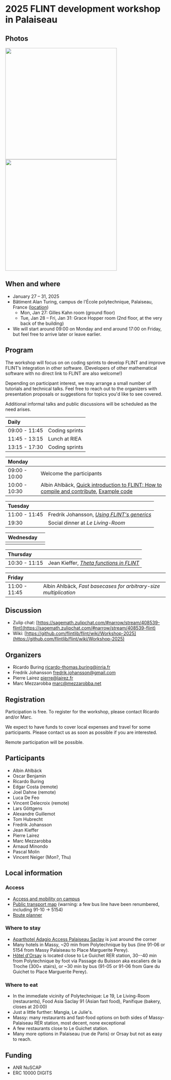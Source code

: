 # 2025 FLINT development workshop in Palaiseau

## Photos

<img src="https://github.com/user-attachments/assets/6a2ad096-a211-4b24-b840-5acb3dc7db27" height="350" />

<img src="https://github.com/user-attachments/assets/c533668e-805e-41b1-b6d7-6c6883925261" height="350" />

## When and where

* January 27 – 31, 2025
* Bâtiment Alan Turing, campus de l'École polytechnique, Palaiseau, France
  ([location](https://www.openstreetmap.org/?mlat=48.71441&mlon=2.20540#map=18/48.71441/2.20540))
  * Mon, Jan 27: Gilles Kahn room (ground floor)
  * Tue, Jan 28 – Fri, Jan 31: Grace Hopper room (2nd floor, at the very back of
  the building)
* We will start around 09:00 on Monday and end around 17:00 on Friday, but feel
  free to arrive later or leave earlier.

## Program

The workshop will focus on on coding sprints to develop FLINT and improve
FLINT’s integration in other software.
(Developers of other mathematical software with no direct link to FLINT are also
welcome!)

Depending on participant interest, we may arrange a small number of tutorials
and technical talks.
Feel free to reach out to the organizers with presentation proposals or
suggestions for topics you'd like to see covered.

Additional informal talks and public discussions will be scheduled as the need
arises.

| Daily         |                |
|:--------------|----------------|
| 09:00 - 11:45 | Coding sprints |
| 11:45 - 13:15 | Lunch at RIEA  |
| 13:15 - 17:30 | Coding sprints |

| Monday        |             |
|:--------------|-------------|
| 09:00 - 10:00 | Welcome the participants |
| 10:00 - 10:30 | Albin Ahlbäck, [Quick introduction to FLINT: How to compile and contribute](download/flint_workshop_2025_introduction.pdf), [Example code](download/test_flint.c) |

| Tuesday       |             |
|:--------------|-------------|
| 11:00 - 11:45 | Fredrik Johansson, [*Using FLINT's generics*](https://fredrikj.net/math/saclay2025generics.pdf) |
| 19:30         | Social dinner at *Le Living-Room* |

| Wednesday     |             |
|:--------------|-------------|
|               |             |

| Thursday      |             |
|:--------------|-------------|
| 10:30 - 11:15 | Jean Kieffer, [*Theta functions in FLINT*](https://members.loria.fr/JKieffer/files/theta-flint.pdf) |

| Friday        |             |
|:--------------|-------------|
| 11:00 - 11:45 | Albin Ahlbäck, *Fast basecases for arbitrary-size multiplication* |

## Discussion

* Zulip chat: [https://sagemath.zulipchat.com/#narrow/stream/408539-flint](https://sagemath.zulipchat.com/#narrow/stream/408539-flint)
* Wiki: [https://github.com/flintlib/flint/wiki/Workshop-2025](https://github.com/flintlib/flint/wiki/Workshop-2025)

## Organizers

* Ricardo Buring <ricardo-thomas.buring@inria.fr>
* Fredrik Johansson <fredrik.johansson@gmail.com>
* Pierre Lairez <pierre@lairez.fr>
* Marc Mezzarobba <marc@mezzarobba.net>

## Registration

Participation is free.
To register for the workshop, please contact Ricardo and/or Marc.

We expect to have funds to cover local expenses and travel for some
participants. Please contact us as soon as possible if you are interested.

Remote participation will be possible.

## Participants

* Albin Ahlbäck
* Oscar Benjamin
* Ricardo Buring
* Edgar Costa (remote)
* Joel Dahne (remote)
* Luca De Feo
* Vincent Delecroix (remote)
* Lars Göttgens
* Alexandre Guillemot
* Tom Hubrecht
* Fredrik Johansson
* Jean Kieffer
* Pierre Lairez
* Marc Mezzarobba
* Arnaud Minondo
* Pascal Molin
* Vincent Neiger (Mon?, Thu)

## Local information

### Access

* [Access and mobility on campus](https://www.ip-paris.fr/en/access-and-mobility-campus)
* [Public transport map](https://www.paris-saclay.com/fileadmin/documents/2.Vivre_ici/Mobilite/Plan_Secteur_Orsay.pdf)
  (warning: a few bus line have been renumbered, including 91-10 → 5154)
* [Route planner](https://www.iledefrance-mobilites.fr/en)

### Where to stay

* [Aparthotel Adagio Access Palaiseau Saclay](https://www.adagio-city.com/fr/hotel-a0x3-apparthotel-adagio-access-palaiseau-saclay.shtml)
  is just around the corner
* Many hotels in Massy, ~20 min from Polytechnique by bus (line 91-06 or
  5154 from Massy Palaiseau to Place Marguerite Perey).
* [Hôtel d'Orsay](https://www.orsay-hotel.com/) is located close to Le Guichet
  RER station, 30--40 min from Polytechnique by foot via Passage du Buisson aka
  escaliers de la Troche (300+ stairs), or ~30 min by bus (91-05 or 91-06 from
  Gare du Guichet to Place Marguerite Perey).

### Where to eat

* In the immediate vicinity of Polytechnique: Le 19, Le Living-Room
  (restaurants), Food Asia Saclay 91 (Asian fast food), Panifique (bakery,
  closes at 20:00)
* Just a little further: Mangia, Le Julie's.
* Massy: many restaurants and fast-food options on both sides of
  Massy-Palaiseau RER station, most decent, none exceptional
* A few restaurants close to Le Guichet station.
* Many more options in Palaiseau (rue de Paris) or Orsay but not as easy to
  reach.

## Funding

* ANR NuSCAP
* ERC 10000 DIGITS
